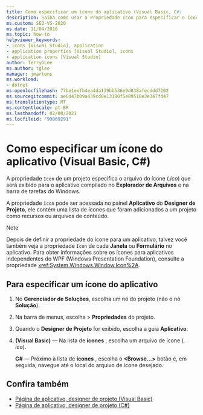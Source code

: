 ```yaml
---
title: Como especificar um ícone do aplicativo (Visual Basic, C#)
description: Saiba como usar a Propriedade Icon para especificar o ícone que o explorador de arquivos e a barra de tarefas do Windows exibem para o aplicativo compilado.
ms.custom: SEO-VS-2020
ms.date: 11/04/2016
ms.topic: how-to
helpviewer_keywords:
- icons [Visual Studio], application
- application properties [Visual Studio], icons
- application icons [Visual Studio]
author: TerryGLee
ms.author: tglee
manager: jmartens
ms.workload:
- dotnet
ms.openlocfilehash: 77be1eefb4ea4da139bb536e9d838afecddd7202
ms.sourcegitcommit: ae6d47b09a439cd0e13180f5e89510e3e347fd47
ms.translationtype: MT
ms.contentlocale: pt-BR
ms.lasthandoff: 02/08/2021
ms.locfileid: "99869291"
---
```

# <a name="how-to-specify-an-application-icon-visual-basic-c"></a>Como especificar um ícone do aplicativo (Visual Basic, C#)

A propriedade `Icon` de um projeto especifica o arquivo do ícone (*.ico*) que será exibido para o aplicativo compilado no **Explorador de Arquivos** e na barra de tarefas do Windows.

A propriedade `Icon` pode ser acessada no painel **Aplicativo** do **Designer de Projeto**, ele contém uma lista de ícones que foram adicionados a um projeto como recursos ou arquivos de conteúdo.

> [!NOTE]
> Depois de definir a propriedade do ícone para um aplicativo, talvez você também veja a propriedade `Icon` de cada **Janela** ou **Formulário** no aplicativo. Para obter informações sobre os ícones para aplicativos independentes do WPF (Windows Presentation Foundation), consulte a propriedade <xref:System.Windows.Window.Icon%2A>.

## <a name="to-specify-an-application-icon"></a>Para especificar um ícone do aplicativo

1. No **Gerenciador de Soluções**, escolha um nó do projeto (não o nó **Solução**).

1. Na barra de menus, escolha   >  **Propriedades** do projeto.

1. Quando o **Designer de Projeto** for exibido, escolha a guia **Aplicativo**.

1. **(Visual Basic)** &mdash; Na lista de **ícones** , escolha um arquivo de ícone (*. ico*).

    **C#** &mdash; Próximo à lista de **ícones** , escolha o **\<Browse...>** botão e, em seguida, navegue até o local do arquivo de ícone desejado.

## <a name="see-also"></a>Confira também

- [Página de aplicativo, designer de projeto (Visual Basic)](../ide/reference/application-page-project-designer-visual-basic.md)
- [Página de aplicativo, designer de projeto (C#)](../ide/reference/application-page-project-designer-csharp.md)
